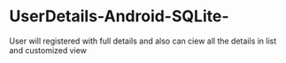 # UserDetails-Android-SQLite-
User will registered with full details and also can ciew all the details in list and customized view
